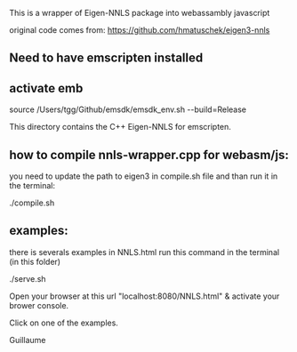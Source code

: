 This is a wrapper of Eigen-NNLS package into webassambly javascript

original code comes from: https://github.com/hmatuschek/eigen3-nnls

## Need to have emscripten installed

## activate emb
source /Users/tgg/Github/emsdk/emsdk_env.sh --build=Release

This directory contains the C++ Eigen-NNLS for emscripten.

## how to compile nnls-wrapper.cpp for webasm/js:
you need to update the path to eigen3 in compile.sh file and than run it in the terminal:

./compile.sh 


## examples:
there is severals examples in NNLS.html run this command in the terminal (in this folder) 

./serve.sh

Open your browser at this url "localhost:8080/NNLS.html" & activate your brower console. 

Click on one of the examples.



Guillaume
